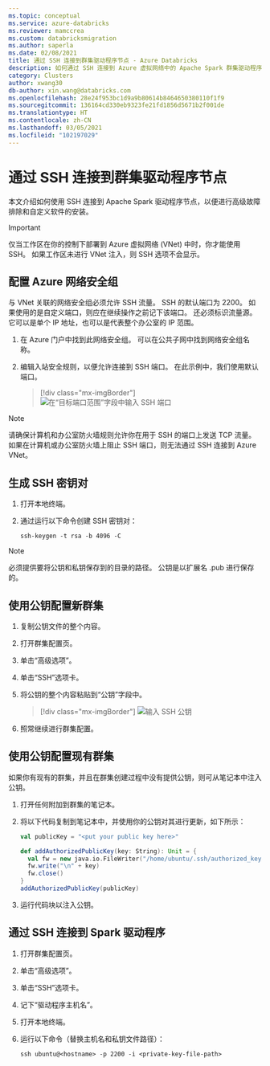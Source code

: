 ```yaml
---
ms.topic: conceptual
ms.service: azure-databricks
ms.reviewer: mamccrea
ms.custom: databricksmigration
ms.author: saperla
ms.date: 02/08/2021
title: 通过 SSH 连接到群集驱动程序节点 - Azure Databricks
description: 如何通过 SSH 连接到 Azure 虚拟网络中的 Apache Spark 群集驱动程序节点
category: Clusters
author: xwang30
db-author: xin.wang@databricks.com
ms.openlocfilehash: 28e24f953bc1d9a9b80614b8464650380110f1f9
ms.sourcegitcommit: 136164cd330eb9323fe21fd1856d5671b2f001de
ms.translationtype: HT
ms.contentlocale: zh-CN
ms.lasthandoff: 03/05/2021
ms.locfileid: "102197029"
---
```

# <a name="ssh-to-the-cluster-driver-node"></a>通过 SSH 连接到群集驱动程序节点

本文介绍如何使用 SSH 连接到 Apache Spark 驱动程序节点，以便进行高级故障排除和自定义软件的安装。

> [!IMPORTANT]
>
> 仅当工作区在你的控制下部署到 Azure 虚拟网络 (VNet) 中时，你才能使用 SSH。 如果工作区未进行 VNet 注入，则 SSH 选项不会显示。

## <a name="configure-an-azure-network-security-group"></a>配置 Azure 网络安全组

与 VNet 关联的网络安全组必须允许 SSH 流量。 SSH 的默认端口为 2200。 如果使用的是自定义端口，则应在继续操作之前记下该端口。 还必须标识流量源。 它可以是单个 IP 地址，也可以是代表整个办公室的 IP 范围。

1. 在 Azure 门户中找到此网络安全组。 可以在公共子网中找到网络安全组名称。
2. 编辑入站安全规则，以便允许连接到 SSH 端口。 在此示例中，我们使用默认端口。

   > [!div class="mx-imgBorder"]
   > ![在“目标端口范围”字段中输入 SSH 端口](../clusters/../_static/images/clusters/azure-add-inbound-security-rule.png)

> [!NOTE]
>
> 请确保计算机和办公室防火墙规则允许你在用于 SSH 的端口上发送 TCP 流量。 如果在计算机或办公室防火墙上阻止 SSH 端口，则无法通过 SSH 连接到 Azure VNet。

## <a name="generate-ssh-key-pair"></a>生成 SSH 密钥对

1. 打开本地终端。
2. 通过运行以下命令创建 SSH 密钥对：

   ``ssh-keygen -t rsa -b 4096 -C``

> [!NOTE]
>
> 必须提供要将公钥和私钥保存到的目录的路径。 公钥是以扩展名 .pub 进行保存的。

## <a name="configure-a-new-cluster-with-your-public-key"></a>使用公钥配置新群集

1. 复制公钥文件的整个内容。
2. 打开群集配置页。
3. 单击“高级选项”。
4. 单击“SSH”选项卡。
5. 将公钥的整个内容粘贴到“公钥”字段中。

   > [!div class="mx-imgBorder"]
   > ![输入 SSH 公钥](../clusters/../_static/images/clusters/azure-cluster-ssh-tab.png)

6. 照常继续进行群集配置。

## <a name="configure-an-existing-cluster-with-your-public-key"></a>使用公钥配置现有群集

如果你有现有的群集，并且在群集创建过程中没有提供公钥，则可从笔记本中注入公钥。

1. 打开任何附加到群集的笔记本。
2. 将以下代码复制到笔记本中，并使用你的公钥对其进行更新，如下所示：

   ```scala
   val publicKey = "<put your public key here>"

   def addAuthorizedPublicKey(key: String): Unit = {
     val fw = new java.io.FileWriter("/home/ubuntu/.ssh/authorized_keys", /* append */ true)
     fw.write("\n" + key)
     fw.close()
   }
   addAuthorizedPublicKey(publicKey)
   ```

3. 运行代码块以注入公钥。

## <a name="ssh-into-the-spark-driver"></a>通过 SSH 连接到 Spark 驱动程序

1. 打开群集配置页。
2. 单击“高级选项”。
3. 单击“SSH”选项卡。
4. 记下“驱动程序主机名”。
5. 打开本地终端。
6. 运行以下命令（替换主机名和私钥文件路径）：

   ``ssh ubuntu@<hostname> -p 2200 -i <private-key-file-path>``